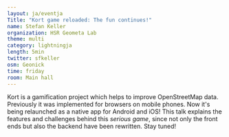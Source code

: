 ```yaml
---
layout: ja/eventja
Title: "Kort game reloaded: The fun continues!"
name: Stefan Keller
organization: HSR Geometa Lab
theme: multi
category: lightningja
length: 5min
twitter: sfkeller
osm: Geonick
time: friday
room: Main hall
---
```

Kort is a gamification project which helps to improve OpenStreetMap data. Previously it was implemented for browsers on mobile phones. Now it's being relaunched as a native app for Android and iOS! This talk explains the features and challenges behind this _serious game_, since not only the front ends but also the backend have been rewritten. Stay tuned!

